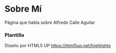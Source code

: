 # Sobre Mí

Página que habla sobre Alfredo Calle Aguilar

### Plantilla
Diseño por HTML5 UP
https://html5up.net/highlights